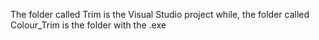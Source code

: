 The folder called Trim is the Visual Studio project while, the folder called Colour_Trim is the folder with the .exe
